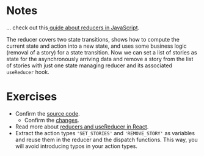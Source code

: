 # Notes

... check out this[ guide about reducers in JavaScript](https://www.robinwieruch.de/javascript-reducer/).

The reducer covers two state transitions, shows how to compute the current state and action into a new state, and uses some business logic (removal of a story) for a state transition. Now we can set a list of stories as state for the asynchronously arriving data and remove a story from the list of stories with just one state managing reducer and its associated `useReducer` hook.

# Exercises

- Confirm the [source code](https://codesandbox.io/s/github/the-road-to-learn-react/hacker-stories/tree/2021/React-Advanced-State).
  - Confirm the [changes](https://github.com/the-road-to-learn-react/hacker-stories/compare/2021/React-Conditional-Rendering...2021/React-Advanced-State).
- Read more about [reducers and useReducer in React](https://www.robinwieruch.de/react-usereducer-hook/).
- Extract the action types `'SET_STORIES'` and `'REMOVE_STORY'` as variables and reuse them in the reducer and the dispatch functions. This way, you will avoid introducing typos in your action types.
